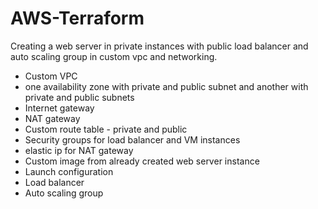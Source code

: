 # AWS-Terraform
Creating a web server in private instances with public load balancer and auto scaling group in custom vpc and networking.

* Custom VPC
* one availability zone with private and public subnet and another with private and public subnets
* Internet gateway
* NAT gateway
* Custom route table - private and public
* Security groups for load balancer and VM instances
* elastic ip for NAT gateway
* Custom image from already created web server instance
* Launch configuration
* Load balancer
* Auto scaling group